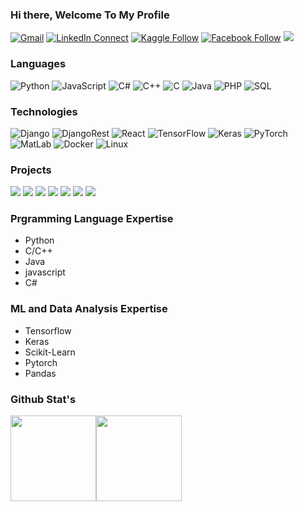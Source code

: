 ### Hi there, Welcome To My Profile


[![Gmail](https://img.shields.io/badge/%20-Send%20Mail-black?color=14171A&labelColor=ef5350&logo=gmail&logoColor=ffffff)](mailto:tonmoyhalder50@gmail.com?subject=From%20GitHub&body=Hi,%20there.%20Found%20you%20from%20GitHub.)
[![LinkedIn Connect](https://img.shields.io/badge/%20-Connect-black?color=14171A&labelColor=212121&logo=linkedin&logoColor=ffffff)](https://www.linkedin.com/in/tonmoy50/)
[![Kaggle Follow](https://img.shields.io/badge/%20-Follow-black?color=14171A&labelColor=37474f&logo=kaggle&logoColor=4fc3f7)](https://www.kaggle.com/tonmoyhalder)
[![Facebook Follow](https://img.shields.io/badge/%20-Add-black?color=14171A&labelColor=37474f&logo=facebook&logoColor=4fc3f7)](https://www.facebook.com/tonmoy50/)
![](https://komarev.com/ghpvc/?username=tonmoy50&style=plastic)

### Languages

![Python](https://img.shields.io/badge/-Python-000?&logo=Python)
![JavaScript](https://img.shields.io/badge/-JavaScript-000?&logo=JavaScript)
![C#](https://img.shields.io/badge/-C%23-000?&logo=CSharp)
![C++](https://img.shields.io/badge/-C++-000?&logo=c%2b%2b&logoColor=00599C)
![C](https://img.shields.io/badge/-C-000?&logo=C)
![Java](https://img.shields.io/badge/-Java-000?&logo=Java&logoColor=007396)
![PHP](https://img.shields.io/badge/-PHP-000?&logo=PHP&logoColor=00599C)
![SQL](https://img.shields.io/badge/-SQL-000?&logo=MySQL)

### Technologies

<!-- ![AWS](https://img.shields.io/badge/-AWS-000?&logo=Amazon-AWS&logoColor=F90) -->
![Django](https://img.shields.io/badge/-Django-000?&logo=Django)
![DjangoRest](https://img.shields.io/badge/-DjangoREST-000?&logo=DjangoREST)
![React](https://img.shields.io/badge/-React-000?&logo=React)
![TensorFlow](https://img.shields.io/badge/-TensorFlow-000?&logo=TensorFlow)
![Keras](https://img.shields.io/badge/-Keras-000?&logo=Keras)
![PyTorch](https://img.shields.io/badge/-PyTorch-000?&logo=PyTorch)
![MatLab](https://img.shields.io/badge/-Matlab-000?&logo=MATLAB)
![Docker](https://img.shields.io/badge/-Docker-000?&logo=Docker)
![Linux](https://img.shields.io/badge/-Linux-000?&logo=Linux)

### Projects

[![](https://img.shields.io/badge/ResnetSTL10-000)](https://github.com/tonmoy50/resnet50withstl10)
[![](https://img.shields.io/badge/VehicleClassification-000)](https://github.com/tonmoy50/vehicle_classification)
[![](https://img.shields.io/badge/CovidAssessment-000)](https://github.com/tonmoy50/covid19)
[![](https://img.shields.io/badge/FacialExpression-000)](https://github.com/tonmoy50/Face-Expression)
[![](https://img.shields.io/badge/JATSSClawbot-000)](https://github.com/tonmoy50/jatss_clawbot)
[![](https://img.shields.io/badge/HospitalManagement-000)](https://github.com/tonmoy50/Hospital-Management)
[![](https://img.shields.io/badge/TransportManagement-000)](https://github.com/tonmoy50/transport_management)

### Prgramming Language Expertise
- Python
- C/C++
- Java
- javascript
- C#

### ML and Data Analysis Expertise

- Tensorflow
- Keras
- Scikit-Learn
- Pytorch
- Pandas

### Github Stat's

<img height="137px" src="https://github-readme-stats.vercel.app/api?username=tonmoy50&hide_title=true&hide_border=true&show_icons=true&include_all_commits=true&count_private=true&line_height=21&text_color=000&icon_color=000&bg_color=0,ea6161,ffc64d,fffc4d,52fa5a&theme=graywhite" /><img height="137px" src="https://github-readme-stats.vercel.app/api/top-langs/?username=tonmoy50&hide=html&hide_title=true&hide_border=true&layout=compact&langs_count=6&exclude_repo=comp426,Redventures-Movie-Quotes&text_color=000&icon_color=fff&bg_color=0,52fa5a,4dfcff,c64dff&theme=graywhite" />
